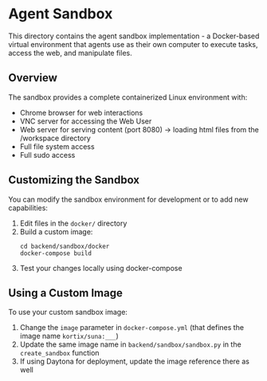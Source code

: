 # Agent Sandbox

This directory contains the agent sandbox implementation - a Docker-based virtual environment that agents use as their own computer to execute tasks, access the web, and manipulate files.

## Overview

The sandbox provides a complete containerized Linux environment with:
- Chrome browser for web interactions
- VNC server for accessing the Web User
- Web server for serving content (port 8080) -> loading html files from the /workspace directory
- Full file system access
- Full sudo access

## Customizing the Sandbox

You can modify the sandbox environment for development or to add new capabilities:

1. Edit files in the `docker/` directory
2. Build a custom image:
   ```
   cd backend/sandbox/docker
   docker-compose build
   ```
3. Test your changes locally using docker-compose

## Using a Custom Image

To use your custom sandbox image:

1. Change the `image` parameter in `docker-compose.yml` (that defines the image name `kortix/suna:___`)
2. Update the same image name in `backend/sandbox/sandbox.py` in the `create_sandbox` function
3. If using Daytona for deployment, update the image reference there as well
